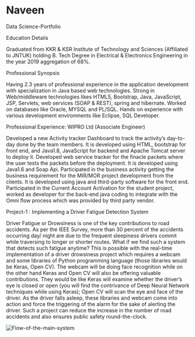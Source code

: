 # Naveen
Data Science-Portfolio

Education Details

Graduated from KKR & KSR Institute of Technology and Sciences (Affiliated to JNTUK) holding B. Tech Degree in Electrical & Electronics Engineering in the year 2019 aggregation of 68%.

Professional Synopsis

Having 2.3 years of professional experience in the application development with specialization in Java based web technologies.
Strong in Web/middleware technologies likes HTML5, Bootstrap, Java, JavaScript, JSP, Servlets, web services (SOAP & REST), spring and hibernate.
Worked on databases like Oracle, MYSQL and PL/SQL.
Hands on experience with various development environments like Eclipse, SQL Developer.

Professional Experience: WIPRO Ltd (Associate Engineer)

Developed a new Activity tracker Dashboard to track the activity’s day-to-day done by the team members. It is developed using HTML, bootstrap for front end, and Java1.8, JavaScript for backend and Apache Tomcat server to deploy it.
Developed web service tracker for the finacle packets where the user tests the packets before the deployment. It is developed using Java1.6 and Soap Api.
Participated in the business activity getting the business requirement for the MIR/MOR project development from the clients. It is developed using java and third-party software for the front end.
Participated in the Current Account Activation for the student project, worked as developer for the back-end java coding to integrate with the Omni flow process which was provided by third party vendor.

Project-1 : Implementing a Driver Fatigue Detection System 

Driver Fatigue or Drowsiness is one of the key contributions to road accidents. 
As per the IEEE Survey, more than 30 percent of the accidents occurring day/ night are due to the frequent sleepiness drivers commit while traversing to longer or shorter routes. What if we find such a system that detects such fatigue anytime? This is possible with the real-time implementation of a driver drowsiness project which requires a webcam and some libraries of Python programming language (those libraries would be Keras, Open CV). 
The webcam will be doing face recognition while on the other hand Keras and Open CV will also be offering valuable contributions. 
They would be like Keras will examine whether the driver’s eye is closed or open (you will find the contrivance of Deep Neural Network techniques while using Keras); Open CV will scan the eye and face of the driver.
As the driver falls asleep, these libraries and webcam come into action and force the triggering of the alarm for the sake of alerting the driver. 
Such a project can reduce the increase in the number of road accidents and also ensures public safety round-the-clock.

![Flow-of-the-main-system](https://user-images.githubusercontent.com/99621999/153796699-e37beb70-55b6-46da-8c59-e99d08df166e.png)
